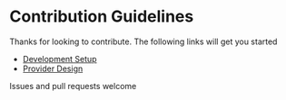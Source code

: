# Contribution Guidelines

Thanks for looking to contribute.  The following links will get you started

* [Development Setup](docs/development.md)
* [Provider Design](docs/development.md)

Issues and pull requests welcome